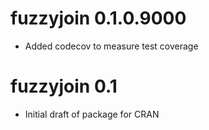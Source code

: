 # fuzzyjoin 0.1.0.9000

* Added codecov to measure test coverage

# fuzzyjoin 0.1

* Initial draft of package for CRAN
